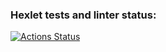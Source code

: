 ### Hexlet tests and linter status:
[![Actions Status](https://github.com/NickKisel/java-project-lvl2/workflows/hexlet-check/badge.svg)](https://github.com/NickKisel/java-project-lvl2/actions)